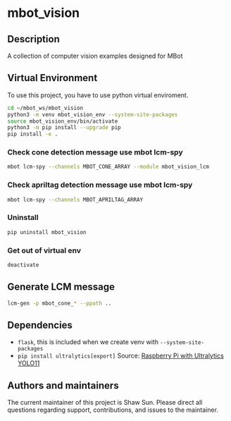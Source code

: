 # mbot_vision

## Description
A collection of computer vision examples designed for MBot

## Virtual Environment
To use this project, you have to use python virtual enviroment.

```bash
cd ~/mbot_ws/mbot_vision
python3 -m venv mbot_vision_env --system-site-packages
source mbot_vision_env/bin/activate
python3 -m pip install --upgrade pip
pip install -e .
```

### Check cone detection message use mbot lcm-spy
```bash
mbot lcm-spy --channels MBOT_CONE_ARRAY --module mbot_vision_lcm
```
### Check apriltag detection message use mbot lcm-spy
```bash
mbot lcm-spy --channels MBOT_APRILTAG_ARRAY
```

### Uninstall
```bash
pip uninstall mbot_vision
```
### Get out of virtual env
```bash
deactivate
```

## Generate LCM message
```bash
lcm-gen -p mbot_cone_* --ppath ..
```

## Dependencies
- `flask`, this is included when we create venv with `--system-site-packages`
- `pip install ultralytics[export]` Source: [Raspberry Pi with Ultralytics YOLO11](https://docs.ultralytics.com/guides/raspberry-pi/)

## Authors and maintainers
The current maintainer of this project is Shaw Sun. Please direct all questions regarding support, contributions, and issues to the maintainer.